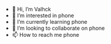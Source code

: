 - 👋 Hi, I’m Valhck
- 👀 I’m interested in phone
- 🌱 I’m currently learning phone
- 💞️ I’m looking to collaborate on phone
- 📫 How to reach me phone

<!---
Valhck/Valhck is a ✨ special ✨ repository because its `README.md` (this file) appears on your GitHub profile.
You can click the Preview link to take a look at your changes.
--->
